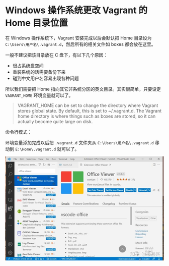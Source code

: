 # Windows 操作系统更改 Vagrant 的 Home 目录位置

在 Windows 操作系统下，Vagrant 安装完成以后会默认把 Home 目录设为 `C:\Users\用户名\.vagrant.d`，然后所有的相关文件如 boxes 都会放在这里。

一般不建议把该目录放在 C 盘下，有以下几个原因：

- 很占系统盘空间
- 重装系统的话需要备份下来
- 碰到中文用户名容易出现各种问题

所以我们需要把 Home 指向其它非系统分区的英文目录。其实很简单，只要设定 `VAGRANT_HOME` 环境变量就可以了。

> VAGRANT_HOME can be set to change the directory where Vagrant stores global state. By default, this is set to ~/.vagrant.d. The Vagrant home directory is where things such as boxes are stored, so it can actually become quite large on disk.

命令行模式：

环境变量添加完成以后把 `.vagrant.d` 文件夹从 `C:\Users\用户名\.vagrant.d` 移动到 `E:\Home\.vagrant.d` 就可以了。

![](image\assert\1651757883910.png)
